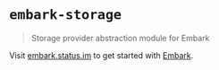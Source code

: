 # `embark-storage`

> Storage provider abstraction module for Embark

Visit [embark.status.im](https://embark.status.im/) to get started with
[Embark](https://github.com/embarklabs/embark).
